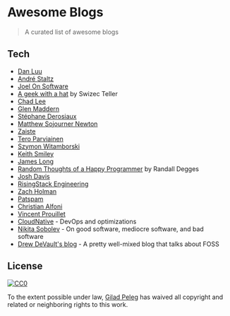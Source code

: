 # Awesome Blogs
> A curated list of awesome blogs

## Tech

* [Dan Luu](https://danluu.com/)
* [André Staltz](https://staltz.com/blog.html)
* [Joel On Software](https://www.joelonsoftware.com/)
* [A geek with a hat](http://swizec.com/blog/) by Swizec Teller
* [Chad Lee](http://chadly.net/)
* [Glen Maddern](http://glenmaddern.com/articles)
* [Stéphane Derosiaux](http://ctheu.com/)
* [Matthew Sojourner Newton](http://blog.mnewton.com/)
* [Zaiste](http://zaiste.net/flux/)
* [Tero Parviainen](http://teropa.info/)
* [Szymon Witamborski](http://www.brainshave.com/blog/)
* [Keith Smiley](http://www.smileykeith.com/)
* [James Long](http://jlongster.com/)
* [Random Thoughts of a Happy Programmer](http://www.rdegges.com/archives/) by Randall Degges
* [Josh Davis](https://joshldavis.com/posts/)
* [RisingStack Engineering](https://blog.risingstack.com/)
* [Zach Holman](http://zachholman.com/)
* [Patspam](http://blog.patspam.com/)
* [Christian Alfoni](http://www.christianalfoni.com/)
* [Vincent Prouillet](http://vincent.is/)
* [CloudNative](https://cloudnative.io/blog/) - DevOps and optimizations
* [Nikita Sobolev](https://sobolevn.me) - On good software, mediocre software, and bad software
* [Drew DeVault's blog](https://drewdevault.com/) - A pretty well-mixed blog that talks about FOSS

## License

[![CC0](http://i.creativecommons.org/p/zero/1.0/88x31.png)](http://creativecommons.org/publicdomain/zero/1.0/)

To the extent possible under law, [Gilad Peleg](https://www.giladpeleg.com) has waived all copyright and related or neighboring rights to this work.
